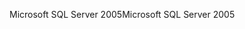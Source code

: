 <span data-ttu-id="c53ae-101">Microsoft SQL Server 2005</span><span class="sxs-lookup"><span data-stu-id="c53ae-101">Microsoft SQL Server 2005</span></span>